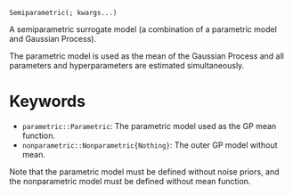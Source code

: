 ```
Semiparametric(; kwargs...)
```

A semiparametric surrogate model (a combination of a parametric model and Gaussian Process).

The parametric model is used as the mean of the Gaussian Process and all parameters and hyperparameters are estimated simultaneously.

# Keywords

  * `parametric::Parametric`: The parametric model used as the GP mean function.
  * `nonparametric::Nonparametric{Nothing}`: The outer GP model without mean.

Note that the parametric model must be defined without noise priors, and the nonparametric model must be defined without mean function.
